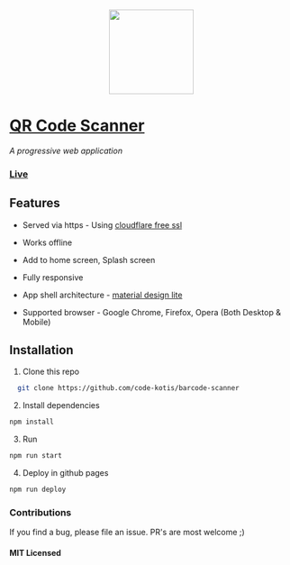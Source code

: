 ### <p align="center"><img width="150px" height="150px" src="https://raw.githubusercontent.com/code-kotis/barcode-scanner/master/logo.png"></p>

# [QR Code Scanner](https://qrcodescan.in)

*A progressive web application*

### [Live](https://qrcodescan.in)

## Features

  - Served via https - Using [cloudflare free ssl](https://www.cloudflare.com/ssl/)

  - Works offline

  - Add to home screen, Splash screen

  - Fully responsive

  - App shell architecture - [material design lite](https://www.getmdl.io/)

  - Supported browser - Google Chrome, Firefox, Opera (Both Desktop & Mobile)

## Installation

1. Clone this repo

  ```bash
    git clone https://github.com/code-kotis/barcode-scanner
  ```

2. Install dependencies
  ```bash
  npm install
  ```

3. Run
  ```bash
  npm run start
  ```
4. Deploy in github pages
  ```bash
  npm run deploy
  ```

### Contributions

If you find a bug, please file an issue. PR's are most welcome ;)

#### MIT Licensed
